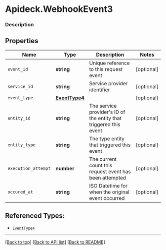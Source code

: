# Apideck.WebhookEvent3

### Description

## Properties
Name | Type | Description | Notes
------------ | ------------- | ------------- | -------------
`event_id` | **string** | Unique reference to this request event | [optional] 
`service_id` | **string** | Service provider identifier | [optional] 
`event_type` | [**EventType4**](EventType4.md) |  | [optional] 
`entity_id` | **string** | The service provider\'s ID of the entity that triggered this event | [optional] 
`entity_type` | **string** | The type entity that triggered this event | [optional] 
`execution_attempt` | **number** | The current count this request event has been attempted | [optional] 
`occured_at` | **string** | ISO Datetime for when the original event occurred | [optional] 





## Referenced Types:


* [`EventType4`](EventType4.md)





---

[[Back to top]](#) [[Back to API list]](../../../../README.md#documentation-for-api-endpoints) [[Back to README]](../../../../README.md)



